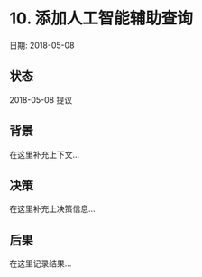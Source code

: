 # 10. 添加人工智能辅助查询

日期: 2018-05-08

## 状态

2018-05-08 提议

## 背景

在这里补充上下文...

## 决策

在这里补充上决策信息...

## 后果

在这里记录结果...
